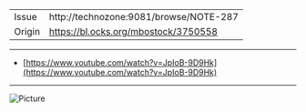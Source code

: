 |          |                                               |
|----------|-----------------------------------------------|
| Issue    | http://technozone:9081/browse/NOTE-287        |
| Origin   | https://bl.ocks.org/mbostock/3750558          |

***

* [https://www.youtube.com/watch?v=JpIoB-9D9Hk](https://www.youtube.com/watch?v=JpIoB-9D9Hk)

***

![Picture](http://i.imgur.com/Nt2oruE.png)